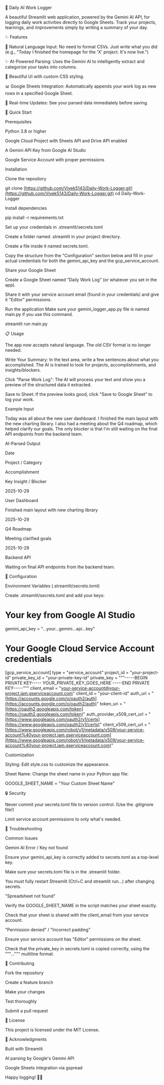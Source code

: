 📝 Daily AI Work Logger

A beautiful Streamlit web application, powered by the Gemini AI API, for logging daily work activities directly to Google Sheets. Track your projects, learnings, and improvements simply by writing a summary of your day.

✨ Features

🧠 Natural Language Input: No need to format CSVs. Just write what you did (e.g., "Today I finished the homepage for the 'X' project. It's now live.")

✨ AI-Powered Parsing: Uses the Gemini AI to intelligently extract and categorize your tasks into columns.

🎨 Beautiful UI with custom CSS styling.

📊 Google Sheets Integration: Automatically appends your work log as new rows in a specified Google Sheet.

🔄 Real-time Updates: See your parsed data immediately before saving.

🚀 Quick Start

Prerequisites

Python 3.8 or higher

Google Cloud Project with Sheets API and Drive API enabled

A Gemini API Key from Google AI Studio

Google Service Account with proper permissions

Installation

Clone the repository

git clone [https://github.com/Vivek5143/Daily-Work-Logger.git](https://github.com/Vivek5143/Daily-Work-Logger.git)
cd Daily-Work-Logger


Install dependencies

pip install -r requirements.txt


Set up your credentials in .streamlit/secrets.toml

Create a folder named .streamlit in your project directory.

Create a file inside it named secrets.toml.

Copy the structure from the "Configuration" section below and fill in your actual credentials for both the gemini_api_key and the gcp_service_account.

Share your Google Sheet

Create a Google Sheet named "Daily Work Log" (or whatever you set in the app).

Share it with your service account email (found in your credentials) and give it "Editor" permissions.

Run the application
Make sure your gemini_logger_app.py file is named main.py if you use this command.

streamlit run main.py


📋 Usage

The app now accepts natural language. The old CSV format is no longer needed.

Write Your Summary: In the text area, write a few sentences about what you accomplished. The AI is trained to look for projects, accomplishments, and insights/blockers.

Click "Parse Work Log": The AI will process your text and show you a preview of the structured data it extracted.

Save to Sheet: If the preview looks good, click "Save to Google Sheet" to log your work.

Example Input

Today was all about the new user dashboard. I finished the main layout with the new charting library.
I also had a meeting about the Q4 roadmap, which helped clarify our goals.
The only blocker is that I'm still waiting on the final API endpoints from the backend team.


AI-Parsed Output

Date

Project / Category

Accomplishment

Key Insight / Blocker

2025-10-29

User Dashboard

Finished main layout with new charting library



2025-10-29

Q4 Roadmap

Meeting clarified goals



2025-10-29

Backend API



Waiting on final API endpoints from the backend team.

🔧 Configuration

Environment Variables (.streamlit/secrets.toml)

Create .streamlit/secrets.toml and add your keys:

# Your key from Google AI Studio
gemini_api_key = "...your...gemini...api...key"

# Your Google Cloud Service Account credentials
[gcp_service_account]
type = "service_account"
project_id = "your-project-id"
private_key_id = "your-private-key-id"
private_key = """-----BEGIN PRIVATE KEY-----
YOUR_PRIVATE_KEY_GOES_HERE
-----END PRIVATE KEY-----"""
client_email = "your-service-account@your-project.iam.gserviceaccount.com"
client_id = "your-client-id"
auth_uri = "[https://accounts.google.com/o/oauth2/auth](https://accounts.google.com/o/oauth2/auth)"
token_uri = "[https://oauth2.googleapis.com/token](https://oauth2.googleapis.com/token)"
auth_provider_x509_cert_url = "[https://www.googleapis.com/oauth2/v1/certs](https://www.googleapis.com/oauth2/v1/certs)"
client_x509_cert_url = "[https://www.googleapis.com/robot/v1/metadata/x509/your-service-account%40your-project.iam.gserviceaccount.com](https://www.googleapis.com/robot/v1/metadata/x509/your-service-account%40your-project.iam.gserviceaccount.com)"


Customization

Styling: Edit style.css to customize the appearance.

Sheet Name: Change the sheet name in your Python app file:

GOOGLE_SHEET_NAME = "Your Custom Sheet Name"


🔒 Security

Never commit your secrets.toml file to version control. (Use the .gitignore file!)

Limit service account permissions to only what's needed.

🐛 Troubleshooting

Common Issues

Gemini AI Error / Key not found

Ensure your gemini_api_key is correctly added to secrets.toml as a top-level key.

Make sure your secrets.toml file is in the .streamlit folder.

You must fully restart Streamlit (Ctrl+C and streamlit run...) after changing secrets.

"Spreadsheet not found"

Verify the GOOGLE_SHEET_NAME in the script matches your sheet exactly.

Check that your sheet is shared with the client_email from your service account.

"Permission denied" / "Incorrect padding"

Ensure your service account has "Editor" permissions on the sheet.

Check that the private_key in secrets.toml is copied correctly, using the """...""" multiline format.

🤝 Contributing

Fork the repository

Create a feature branch

Make your changes

Test thoroughly

Submit a pull request

📄 License

This project is licensed under the MIT License.

🙏 Acknowledgments

Built with Streamlit

AI parsing by Google's Gemini API

Google Sheets integration via gspread

Happy logging! 📝✨
